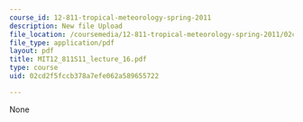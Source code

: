 ```yaml
---
course_id: 12-811-tropical-meteorology-spring-2011
description: New file Upload
file_location: /coursemedia/12-811-tropical-meteorology-spring-2011/02cd2f5fccb378a7efe062a589655722_MIT12_811S11_lecture_16.pdf
file_type: application/pdf
layout: pdf
title: MIT12_811S11_lecture_16.pdf
type: course
uid: 02cd2f5fccb378a7efe062a589655722

---
```

None